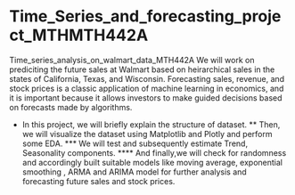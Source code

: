 # Time_Series_and_forecasting_project_MTHMTH442A
Time_series_analysis_on_walmart_data_MTH442A
 We will work on prediciting the future sales at Walmart based on heirarchical sales in the states of California, Texas, and Wisconsin. Forecasting sales, revenue, and stock prices is a classic application of machine learning in economics, and it is important because it allows investors to make guided decisions based on forecasts made by algorithms.

* In this project, we will briefly explain the structure of dataset.
** Then, we will visualize the dataset using Matplotlib and Plotly and perform some EDA.
*** We will test and subsequently estimate Trend, Seasonality components.
**** And finally,we will check for randomness and accordingly built suitable models like moving average, exponential smoothing , ARMA and ARIMA model for further analysis and forecasting future sales and stock prices.
